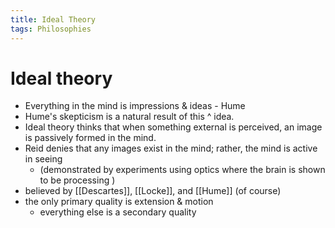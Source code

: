 ```yaml
---
title: Ideal Theory
tags: Philosophies
---
```

# Ideal theory
- Everything in the mind is impressions & ideas - Hume
- Hume's skepticism is a natural result of this ^ idea.
- Ideal theory thinks that when something external is perceived, an image is passively formed in the mind.
- Reid denies that any images exist in the mind; rather, the mind is active in seeing
	- (demonstrated by experiments using optics where the brain is shown to be processing )
- believed by [[Descartes]], [[Locke]], and [[Hume]] (of course)
- the only primary quality is extension & motion
	- everything else is a secondary quality
